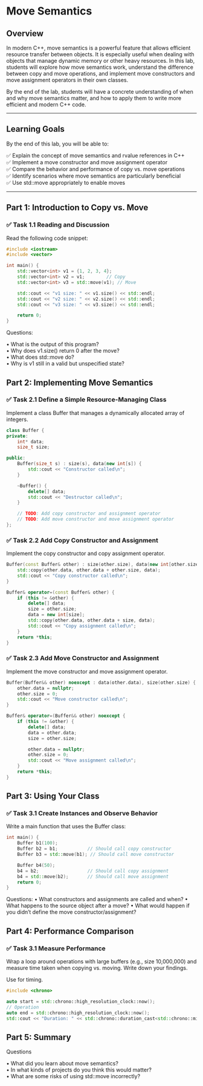 # **Move Semantics**

## **Overview**
In modern C++, move semantics is a powerful feature that allows efficient resource transfer between objects. It is especially useful when dealing with objects that manage dynamic memory or other heavy resources. In this lab, students will explore how move semantics work, understand the difference between copy and move operations, and implement move constructors and move assignment operators in their own classes.

By the end of the lab, students will have a concrete understanding of when and why move semantics matter, and how to apply them to write more efficient and modern C++ code.

---

## **Learning Goals**
By the end of this lab, you will be able to:

✅ Explain the concept of move semantics and rvalue references in C++  
✅ Implement a move constructor and move assignment operator  
✅ Compare the behavior and performance of copy vs. move operations  
✅ Identify scenarios where move semantics are particularly beneficial  
✅ Use std::move appropriately to enable moves  

---

## **Part 1: Introduction to Copy vs. Move**
### ✅ **Task 1.1 Reading and Discussion**

Read the following code snippet:

```cpp
#include <iostream>
#include <vector>

int main() {
    std::vector<int> v1 = {1, 2, 3, 4};
    std::vector<int> v2 = v1;        // Copy
    std::vector<int> v3 = std::move(v1); // Move

    std::cout << "v1 size: " << v1.size() << std::endl;
    std::cout << "v2 size: " << v2.size() << std::endl;
    std::cout << "v3 size: " << v3.size() << std::endl;

    return 0;
}
```

Questions:

•	What is the output of this program?  
•	Why does v1.size() return 0 after the move?  
•	What does std::move do?  
•	Why is v1 still in a valid but unspecified state?  

## **Part 2: Implementing Move Semantics**

### ✅ **Task 2.1 Define a Simple Resource-Managing Class**
Implement a class Buffer that manages a dynamically allocated array of integers.

```cpp
class Buffer {
private:
    int* data;
    size_t size;

public:
    Buffer(size_t s) : size(s), data(new int[s]) {
        std::cout << "Constructor called\n";
    }

    ~Buffer() {
        delete[] data;
        std::cout << "Destructor called\n";
    }

    // TODO: Add copy constructor and assignment operator
    // TODO: Add move constructor and move assignment operator
};
```

### ✅ **Task 2.2 Add Copy Constructor and Assignment**
Implement the copy constructor and copy assignment operator.

```cpp
Buffer(const Buffer& other) : size(other.size), data(new int[other.size]) {
    std::copy(other.data, other.data + other.size, data);
    std::cout << "Copy constructor called\n";
}

Buffer& operator=(const Buffer& other) {
    if (this != &other) {
        delete[] data;
        size = other.size;
        data = new int[size];
        std::copy(other.data, other.data + size, data);
        std::cout << "Copy assignment called\n";
    }
    return *this;
}
```

### ✅ **Task 2.3 Add Move Constructor and Assignment**
Implement the move constructor and move assignment operator.

```cpp
Buffer(Buffer&& other) noexcept : data(other.data), size(other.size) {
    other.data = nullptr;
    other.size = 0;
    std::cout << "Move constructor called\n";
}

Buffer& operator=(Buffer&& other) noexcept {
    if (this != &other) {
        delete[] data;
        data = other.data;
        size = other.size;

        other.data = nullptr;
        other.size = 0;
        std::cout << "Move assignment called\n";
    }
    return *this;
}
```


## **Part 3: Using Your Class**
### ✅ **Task 3.1 Create Instances and Observe Behavior**
Write a main function that uses the Buffer class:

```cpp
int main() {
    Buffer b1(100);
    Buffer b2 = b1;           // Should call copy constructor
    Buffer b3 = std::move(b1); // Should call move constructor

    Buffer b4(50);
    b4 = b2;                  // Should call copy assignment
    b4 = std::move(b2);       // Should call move assignment
    return 0;
}
```

Questions:
•	What constructors and assignments are called and when?
•	What happens to the source object after a move?
•	What would happen if you didn’t define the move constructor/assignment?


## **Part 4: Performance Comparison**
### ✅ **Task 3.1 Measure Performance**

Wrap a loop around operations with large buffers (e.g., size 10,000,000) and measure time taken when copying vs. moving. Write down your findings.

Use <chrono> for timing.

```cpp
#include <chrono>

auto start = std::chrono::high_resolution_clock::now();
// Operation
auto end = std::chrono::high_resolution_clock::now();
std::cout << "Duration: " << std::chrono::duration_cast<std::chrono::milliseconds>(end - start).count() << " ms\n";
```

## **Part 5: Summary**
Questions

•	What did you learn about move semantics?  
•	In what kinds of projects do you think this would matter?  
•	What are some risks of using std::move incorrectly?  